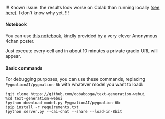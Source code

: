 !!! Known issue: the results look worse on Colab than running locally ([see here](https://github.com/oobabooga/text-generation-webui/issues/14#issuecomment-1399007549)). I don't know why yet. !!!

#### Notebook

You can use [this notebook](https://colab.research.google.com/github/81300/AI-Notebooks/blob/main/Colab-TextGen-GPU.ipynb), kindly provided by a very clever Anonymous 4chan poster. 

Just execute every cell and in about 10 minutes a private gradio URL will appear.

#### Basic commands

For debugging purposes, you can use these commands, replacing `PygmalionAI/pygmalion-6b` with whatever model you want to load:

    !git clone https://github.com/oobabooga/text-generation-webui
    %cd text-generation-webui
    !python download-model.py PygmalionAI/pygmalion-6b
    !pip install -r requirements.txt
    !python server.py --cai-chat --share --load-in-8bit

